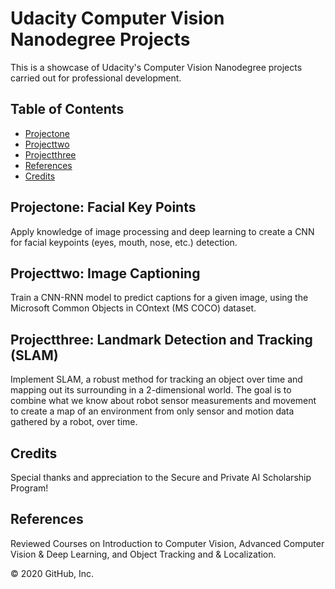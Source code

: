 # Udacity Computer Vision Nanodegree Projects

This is a showcase of Udacity's Computer Vision Nanodegree projects carried out for professional development.


## Table of Contents

* [Projectone](#projectone)
* [Projecttwo](#projecttwo)
* [Projectthree](#projectthree)
* [References](#references)
* [Credits](#credits)

## Projectone: Facial Key Points
Apply knowledge of image processing and deep learning to create a CNN for facial keypoints (eyes, mouth, nose, etc.) detection.

## Projecttwo: Image Captioning
Train a CNN-RNN model to predict captions for a given image, using the Microsoft Common Objects in COntext (MS COCO) dataset.

## Projectthree: Landmark Detection and Tracking (SLAM)
Implement SLAM, a robust method for tracking an object over time and mapping out its surrounding in a 2-dimensional world. The goal is to combine what we know about robot sensor measurements and movement to create a map of an environment from only sensor and motion data gathered by a robot, over time.

## Credits
Special thanks and appreciation to the Secure and Private AI Scholarship Program!

## References
Reviewed Courses on Introduction to Computer Vision, Advanced Computer Vision & Deep Learning, and  Object Tracking and & Localization.

© 2020 GitHub, Inc.
